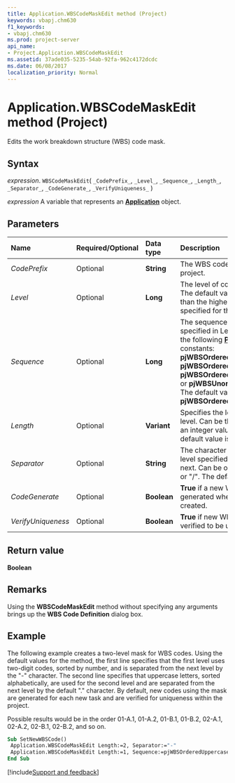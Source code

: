 ```yaml
---
title: Application.WBSCodeMaskEdit method (Project)
keywords: vbapj.chm630
f1_keywords:
- vbapj.chm630
ms.prod: project-server
api_name:
- Project.Application.WBSCodeMaskEdit
ms.assetid: 37ade035-5235-54ab-92fa-962c4172dcdc
ms.date: 06/08/2017
localization_priority: Normal
---
```



# Application.WBSCodeMaskEdit method (Project)

Edits the work breakdown structure (WBS) code mask.


## Syntax

_expression_. `WBSCodeMaskEdit`( `_CodePrefix_`, `_Level_`, `_Sequence_`, `_Length_`, `_Separator_`, `_CodeGenerate_`, `_VerifyUniqueness_` )

_expression_ A variable that represents an **[Application](Project.Application.md)** object.


## Parameters



|Name|Required/Optional|Data type|Description|
|:-----|:-----|:-----|:-----|
| _CodePrefix_|Optional|**String**|The WBS code prefix for the project.|
| _Level_|Optional|**Long**|The level of code mask to edit. The default value is one greater than the highest level currently specified for the field.|
| _Sequence_|Optional|**Long**|The sequence for the level specified in Level. Can be one of the following  **[PjWBSSequence](Project.PjWBSSequence.md)** constants: **pjWBSOrderedNumbers**, **pjWBSOrderedLowercaseLetters**, **pjWBSOrderedUppercaseLetters**, or **pjWBSUnorderedCharacters**. The default value is **pjWBSOrderedNumbers**.|
| _Length_|Optional|**Variant**|Specifies the length for a given level. Can be the string "Any" or an integer value 1-255. The default value is "Any".|
| _Separator_|Optional|**String**|The character that separates the level specified in Level from the next. Can be one of ".", "-", "+", or "/". The default value is ".".|
| _CodeGenerate_|Optional|**Boolean**|**True** if a new WBS code is generated whenever a new task is created.|
| _VerifyUniqueness_|Optional|**Boolean**|**True** if new WBS codes are verified to be unique.|

## Return value

 **Boolean**


## Remarks

Using the  **WBSCodeMaskEdit** method without specifying any arguments brings up the **WBS Code Definition** dialog box.


## Example

The following example creates a two-level mask for WBS codes. Using the default values for the method, the first line specifies that the first level uses two-digit codes, sorted by number, and is separated from the next level by the "-" character. The second line specifies that uppercase letters, sorted alphabetically, are used for the second level and are separated from the next level by the default "." character. By default, new codes using the mask are generated for each new task and are verified for uniqueness within the project.

Possible results would be in the order 01-A.1, 01-A.2, 01-B.1, 01-B.2, 02-A.1, 02-A.2, 02-B.1, 02-B.2, and so on.




```vb
Sub SetNewWBSCode() 
 Application.WBSCodeMaskEdit Length:=2, Separator:="-" 
 Application.WBSCodeMaskEdit Length:=1, Sequence:=pjWBSOrderedUppercaseLetters 
End Sub
```

[!include[Support and feedback](~/includes/feedback-boilerplate.md)]
